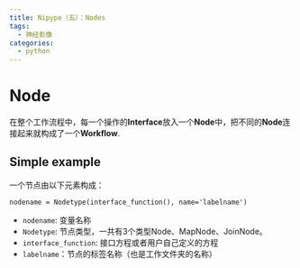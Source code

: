 ```yaml
---
title: Nipype（五）：Nodes
tags:
  - 神经影像
categories:
  - python
---
```

# Node
在整个工作流程中，每一个操作的**Interface**放入一个**Node**中，把不同的**Node**连接起来就构成了一个**Workflow**.

## Simple example

一个节点由以下元素构成：

    nodename = Nodetype(interface_function(), name='labelname')

* `nodename`: 变量名称
* `Nodetype`: 节点类型，一共有3个类型Node、MapNode、JoinNode。
* `interface_function`: 接口方程或者用户自己定义的方程
* `labelname`：节点的标签名称（也是工作文件夹的名称） 

